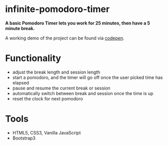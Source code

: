 # infinite-pomodoro-timer

  **A basic Pomodoro Timer lets you work for 25 minutes, then have a 5 minute break.**

  A working demo of the project can be found via [codepen](https://codepen.io/mhijack/full/deGKEV/).

# Functionality

  * adjust the break length and session length
  * start a pomodoro, and the timer will go off once the user picked time has elapsed
  * pause and resume the current break or session
  * automatically switch between break and session once the time is up
  * reset the clock for next pomodoro

# Tools

  * HTML5, CSS3, Vanilla JavaScript
  * Bootstrap3
